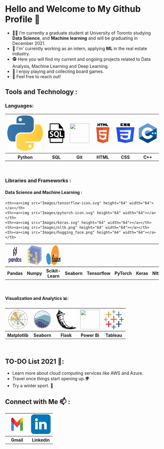 # Hello and Welcome to My Github Profile 👋 
- 👨‍🎓 I’m currently a graduate student at University of Toronto studying <b>Data Science</b>, and <b>Machine learning</b> and will be graduating in December 2021.
- 💼 I'm' currently working as an intern, applying <b> ML </b> in the real estate industry.
- 🕵️ Here you will find my current and ongoing projects related to Data Analysis, Machine Learning and Deep Learning.
- 🎲 I enjoy playing and collecting board games.
- 💬 Feel free to reach out! 

## Tools and Technology :

### Languages:
<table>
  <tr>
    <th><a><img src="Images/python-icon.svg"></a></th>
    <th><a><img src="Images/sql.svg" height="64" width="64"></a></th>
    <th><a><img src="Images/Git-icon.svg" height="64" width="64"></a></th>
    <th><a><img src="Images/html.svg" height="64" width="64"></a></th>
    <th><a><img src="Images/css-3.svg" height="64" width="64"></a></th>
    <th><a><img src="Images/C++.svg" height="64" width="64"></a></th>
  </tr>
  <tr>
    <th>Python</th>
    <th>SQL</th> 
    <th>Git</th>
    <th>HTML</th> 
    <th>CSS</th>    
    <th>C++</th> 
  </tr>
</table><br>

### Libraries and Frameworks :

#### Data Science and Machine Learning :
<table>
  <tr>
    <th><a><img src="Images/pandas2.png" height="64" width="68"></a></th>
    <th><a><img src="Images/numpy-icon.svg" height="64" width="64"></a></th>
    <th><a><img src="Images/scikit-learn2.svg" height="64" width="64"></a></th>

    <th><a><img src="Images/tensorflow-icon.svg" height="64" width="64"></a></th>
    <th><a><img src="Images/pytorch-icon.svg" height="64" width="64"></a></th> 
    <th><a><img src="Images/keras.svg" height="64" width="64"></a></th>
    <th><a><img src="Images/nltk.png" height="64" width="64"></a></th>
    <th><a><img src="Images/hugging_face.png" height="64" width="64"></a></th>

  </tr>
  <tr>
    <th>Pandas</th>
    <th>Numpy</th>
    <th>Scikit-Learn</th>
    <th>Seaborn</th>
    <th>Tensorflow</th>
    <th>PyTorch</th>
    <th>Keras</th>
    <th>Nltk</th>
    <th>Hugging Face</th>
  </tr>

  </table><br>

  #### Visualization and Analytics 📊:
  <table>
  <tr>
    <th><a><img src="Images/matplotlib.svg" height="64" width="64"></a></th>
    <th><a><img src="Images/seaborn2.svg" height="64" width="64"></a></th>
    <th><a><img src="Images/flask.png" height="64" width="64"></a></th>
    <th><a><img src="Images/powerbi.svg" height="64" width="64"></a></th>
    <th><a><img src="Images/tableau-icon.svg" height="64" width="64"></a></th>
  </tr>
  <tr>
    <th>Matplotlib</th>
    <th>Seaborn</th>
    <th>Flask</th>
    <th>Power Bi</th>
    <th>Tableau</th>
  </tr>
</table><br>


## TO-DO List 2021 📝:
- Learn more about cloud computing services like AWS and Azure. <br>
- Travel once things start opening up.🌍<br>
- Try a winter sport. 🎿<br>

## Connect with Me 📫	 :
<table>
  <tr>
    <th><a href="mailto: malhotranehel@gmail.com" target="_blank"><img src="Images/Gmail-Logo..svg"  height="64" width="64"></a></th>
    <th><a href="https://www.linkedin.com/in/nehel/" target="_blank"><img src="Images/linkedin-tile.svg"  height="64" width="64"></a></th>
  </tr>
  <tr>
    <th>Gmail</th>
    <th>Linkedin</th> 
  </tr>
</table><br>


<!-- ### Visitor Counter ❤️
<p align="left"> 
  <img src="https://profile-counter.glitch.me/manthan89-py/count.svg" />
</p> -->






